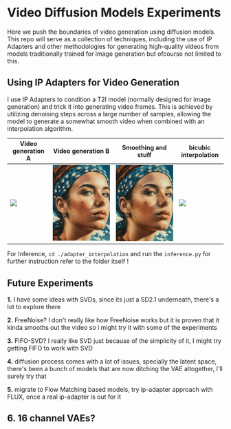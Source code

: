 # Video Diffusion Models Experiments

Here we push the boundaries of video generation using diffusion models. This repo will serve as a collection of techniques, including the use of IP Adapters and other methodologies for generating high-quality videos from models traditionally trained for image generation but ofcourse not limited to this.

## Using IP Adapters for Video Generation

I use IP Adapters to condition a T2I model (normally designed for image generation) and trick it into generating video frames. This is achieved by utilizing denoising steps across a large number of samples, allowing the model to generate a somewhat smooth video when combined with an interpolation algorithm.

| Video generation A | Video generation B | Smoothing and stuff | bicubic interpolation | 
| ------------------ | ------------------ | ------------------- | --------------------- | 
| ![](./assets/rnoised_prev.gif) | ![](./assets/ipsscaled.gif) | ![](./assets/stabilized_video.gif) | ![](./assets/bicubic_smoothing.gif) |

For Inference, `cd ./adapter_interpolation` and run the `inference.py` for further instruction refer to the folder itself !

## Future Experiments

**1.** I have some ideas with SVDs, since its just a SD2.1 underneath, there's a lot to explore there

**2.** FreeNoise? I don't really like how FreeNoise works but it is proven that it kinda smooths out the video so i might try it with some of the experiments 

**3.** FIFO-SVD? I really like SVD just because of the simplicity of it, I might try getting FIFO to work with SVD

**4.** diffusion process comes with a lot of issues, specially the latent space, there's been a bunch of models that are now ditching the VAE altogether, I'll surely try that

**5.** migrate to Flow Matching based models, try ip-adapter approach with FLUX, once a real ip-adapter is out for it 

**6.** 16 channel VAEs? 
---

